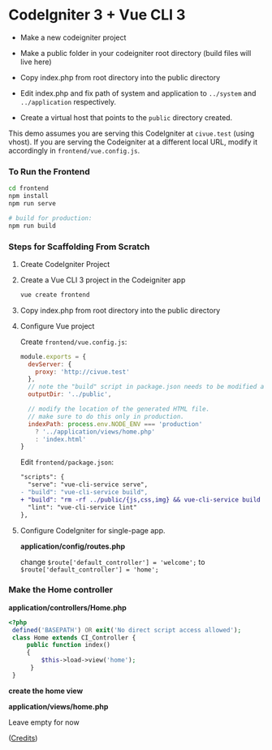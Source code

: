 # CodeIgniter 3 + Vue CLI 3  

- Make a new codeigniter project  
  
- Make a public folder in your codeigniter root directory (build files will live here)  
  
- Copy index.php from root directory into the public directory  
  
- Edit index.php and fix path of system and application to `../system` and `../application` respectively.  
  
- Create a virtual host that points to the `public` directory created.  
  
This demo assumes you are serving this CodeIgniter  at  `civue.test` (using vhost). If you are serving the Codeigniter at a different local URL, modify it accordingly in  `frontend/vue.config.js`.

### To Run the Frontend

``` sh
cd frontend  
npm install  
npm run serve

# build for production:
npm run build
```

### Steps for Scaffolding From Scratch

 1. Create CodeIgniter Project

 2. Create a Vue CLI 3 project in the Codeigniter app

    ``` sh
    vue create frontend
    ```

 3. Copy index.php from root directory into the public directory  

 4. Configure Vue project

    Create `frontend/vue.config.js`:

    ``` js
    module.exports = {
      devServer: {
        proxy: 'http://civue.test'
      },
      // note the "build" script in package.json needs to be modified as well.
      outputDir: '../public',

      // modify the location of the generated HTML file.
      // make sure to do this only in production.
      indexPath: process.env.NODE_ENV === 'production'
        ? '../application/views/home.php'
        : 'index.html'
    }
    ```

    Edit `frontend/package.json`:

    ``` diff
    "scripts": {
      "serve": "vue-cli-service serve",
    - "build": "vue-cli-service build",
    + "build": "rm -rf ../public/{js,css,img} && vue-cli-service build --no-clean",
      "lint": "vue-cli-service lint"
    },
    ```

 5. Configure CodeIgniter for single-page app.

    **application/config/routes.php**

	change `$route['default_controller'] = 'welcome';` to `$route['default_controller'] = 'home';`
	
### Make the Home controller

   **application/controllers/Home.php**

   ```php
   <?php
	defined('BASEPATH') OR exit('No direct script access allowed');    
	class Home extends CI_Controller {    
		public function index()    
		{  
			$this->load->view('home');    
		 } 
	}
   ```
   
**create the home view**  
  
**application/views/home.php**  
  
Leave empty for now




([Credits](https://github.com/yyx990803/laravel-vue-cli-3))
